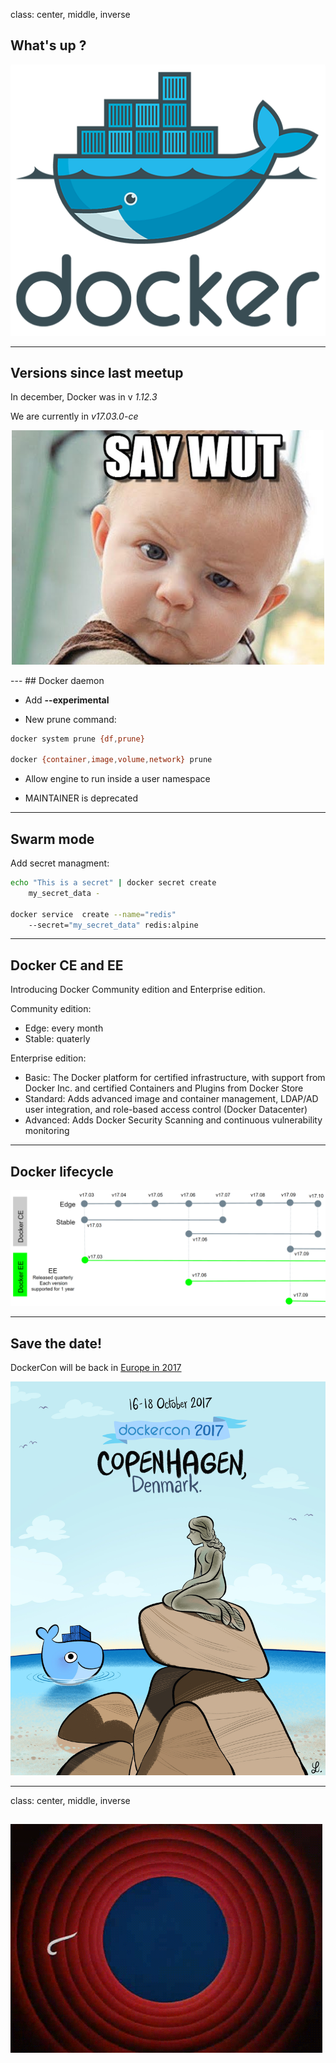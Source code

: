 class: center, middle, inverse
## What's up ?

![Docker wf](./img/docker.png)

---
## Versions since last meetup

In december, Docker was in v *1.12.3*

We are currently in *v17.03.0-ce*
<p align="center">
<img src="./img/what-3.jpg" alt="Drawing" style="width: 500px;text-align: center;"/>
</p>
---
## Docker daemon


* Add **--experimental**

* New prune command:

```bash
docker system prune {df,prune}

docker {container,image,volume,network} prune
```
* Allow engine to run inside a user namespace

* MAINTAINER is deprecated

---
## Swarm mode


Add secret managment:

```bash
echo "This is a secret" | docker secret create
    my_secret_data -

docker service  create --name="redis"
    --secret="my_secret_data" redis:alpine
```

---
## Docker CE and EE

Introducing Docker Community edition and Enterprise edition.

Community edition:

* Edge: every month
* Stable: quaterly

Enterprise edition:

* Basic: The Docker platform for certified infrastructure, with support from Docker Inc. and certified Containers and Plugins from Docker Store
* Standard: Adds advanced image and container management, LDAP/AD user integration, and role-based access control (Docker Datacenter)
* Advanced: Adds Docker Security Scanning and continuous vulnerability monitoring


---
## Docker lifecycle

![Lifecycle](./img/lifecycle.png)

---
## Save the date!

DockerCon will be back in [Europe in 2017](https://i0.wp.com/blog.docker.com/wp-content/uploads/DC-eu.jpg?resize=240%2C300&ssl=1)

![](./img/DC-eu.jpg)

---
class: center, middle, inverse

## 

![Docker wf](./img/allfolks.gif)


